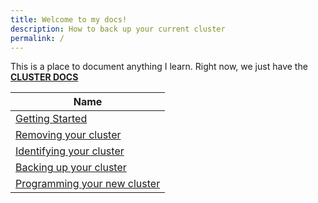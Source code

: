 ```yaml
---
title: Welcome to my docs!
description: How to back up your current cluster
permalink: /
---
```


This is a place to document anything I learn. 
Right now, we just have the __[CLUSTER DOCS](/cluster-docs)__


| Name |
|-------|
| [Getting Started](/cluster-docs/) |
| [Removing your cluster](cluster-docs/removing-your-cluster/) |
| [Identifying your cluster](/cluster-docs/identify-cluster/) |
| [Backing up your cluster](/cluster-docs/backing-up-your-cluster) |
| [Programming your new cluster](/cluster-docs/program-new-cluster) |
